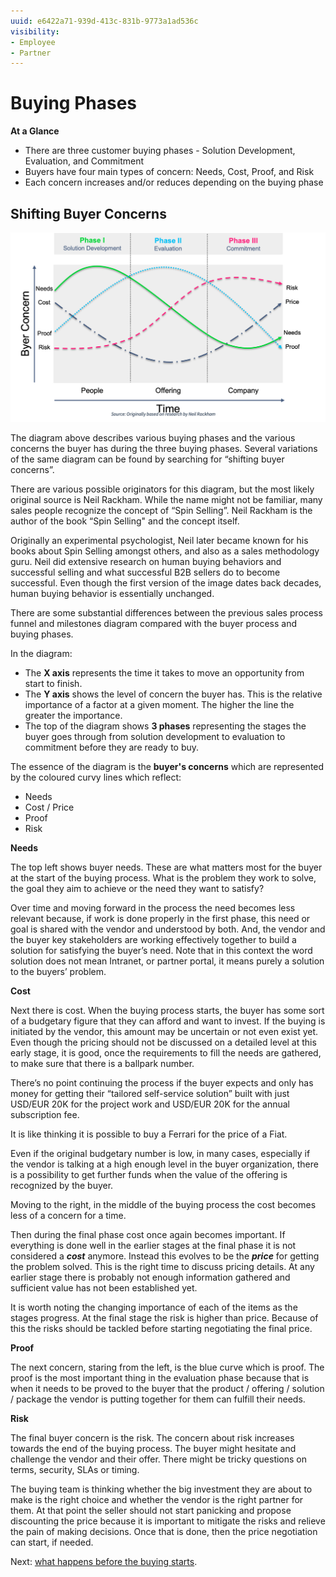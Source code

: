 ```yaml
---
uuid: e6422a71-939d-413c-831b-9773a1ad536c
visibility: 
- Employee
- Partner
---
```


# Buying Phases

**At a Glance**

* There are three customer buying phases - Solution Development, Evaluation, and Commitment
* Buyers have four main types of concern: Needs, Cost, Proof, and Risk
* Each concern increases and/or reduces depending on the buying phase

## Shifting Buyer Concerns

![Research shows that buyer concerns shift in importance through the different buying phases.](./buying-phases/images/01.png)

The diagram above describes various buying phases and the various concerns the buyer has during the three buying phases. Several variations of the same diagram can be found by searching for “shifting buyer concerns”.

There are various possible originators for this diagram, but the most likely original source is Neil Rackham. While the name might not be familiar, many sales people recognize the concept of “Spin Selling”. Neil Rackham is the author of the book “Spin Selling" and the concept itself.

Originally an experimental psychologist, Neil later became known for his books about Spin Selling amongst others, and also as a sales methodology guru. Neil did extensive research on human buying behaviors and successful selling and what successful B2B sellers do to become successful. Even though the first version of the image dates back decades, human buying behavior is essentially unchanged.

There are some substantial differences between the previous sales process funnel and milestones diagram compared with the buyer process and buying phases.

In the diagram:

* The **X axis** represents the time it takes to move an opportunity from start to finish. 
* The **Y axis** shows the level of concern the buyer has. This is the relative importance of a factor at a given moment. The higher the line the greater the importance.
* The top of the diagram shows **3 phases** representing the stages the buyer goes through from solution development to evaluation to commitment before they are ready to buy. 

The essence of the diagram is the **buyer's concerns** which are represented by the coloured curvy lines which reflect:

* Needs
* Cost / Price
* Proof
* Risk

**Needs**

The top left shows buyer needs. These are what matters most for the buyer at the start of the buying process. What is the problem they work to solve, the goal they aim to achieve or the need they want to satisfy? 

Over time and moving forward in the process the need becomes less relevant because, if work is done properly in the first phase, this need or goal is shared with the vendor and understood by both. And, the vendor and the buyer key stakeholders are working effectively together to build a solution for satisfying the buyer’s need. Note that in this context the word solution does not mean Intranet, or partner portal, it means purely a solution to the buyers’ problem.

**Cost**

Next there is cost. When the buying process starts, the buyer has some sort of a budgetary figure that they can afford and want to invest. If the buying is initiated by the vendor, this amount may be uncertain or not even exist yet. Even though the pricing should not be discussed on a detailed level at this early stage, it is good, once the requirements to fill the needs are gathered,  to make sure that there is a ballpark number. 

There’s no point continuing the process if the buyer expects and only has money for getting their “tailored self-service solution” built with just USD/EUR 20K for the project work and USD/EUR 20K for the annual subscription fee. 

It is like thinking it is possible to buy a Ferrari for the price of a Fiat. 

Even if the original budgetary number is low, in many cases, especially if the vendor is talking at a high enough level in the buyer organization, there is a possibility to get further funds when the value of the offering is recognized by the buyer.

Moving to the right, in the middle of the buying process the cost becomes less of a concern for a time. 

Then during the final phase cost once again becomes important. If everything is done well in the earlier stages at the final phase it is not considered a **_cost_** anymore. Instead this evolves to be the **_price_** for getting the problem solved. This is the right time to discuss pricing details. At any earlier stage there is probably not enough information gathered and sufficient value has not been established yet. 

It is worth noting the changing importance of each of the items as the stages progress. At the final stage the risk is higher than price. Because of this the risks should be tackled before starting negotiating the final price. 

**Proof**

The next concern, staring from the left, is the blue curve which is proof. The proof is the most important thing in the evaluation phase because that is when it needs to be proved to the buyer that the product / offering / solution / package the vendor is putting together for them can fulfill their needs. 

**Risk**

The final buyer concern is the risk. The concern about risk increases towards the end of the buying process. The buyer might hesitate and challenge the vendor and their offer. There might be tricky questions on terms, security, SLAs or timing. 

The buying team is thinking whether the big investment they are about to make is the right choice and whether the vendor is the right partner for them. At that point the seller should not start panicking and propose discounting the price because it is important to mitigate the risks and relieve the pain of making decisions. Once that is done, then the price negotiation can start, if needed.

Next: [what happens before the buying starts](./before-buying-starts.md).

